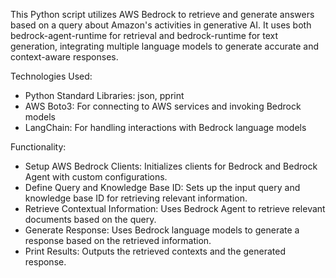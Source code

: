 This Python script utilizes AWS Bedrock to retrieve and generate answers based on a query about Amazon's activities in generative AI. It uses both bedrock-agent-runtime for retrieval and bedrock-runtime for text generation, integrating multiple language models to generate accurate and context-aware responses.

Technologies Used:
* Python Standard Libraries: json, pprint
* AWS Boto3: For connecting to AWS services and invoking Bedrock models
* LangChain: For handling interactions with Bedrock language models

Functionality:
* Setup AWS Bedrock Clients: Initializes clients for Bedrock and Bedrock Agent with custom configurations.
* Define Query and Knowledge Base ID: Sets up the input query and knowledge base ID for retrieving relevant information.
* Retrieve Contextual Information: Uses Bedrock Agent to retrieve relevant documents based on the query.
* Generate Response: Uses Bedrock language models to generate a response based on the retrieved information.
* Print Results: Outputs the retrieved contexts and the generated response.

